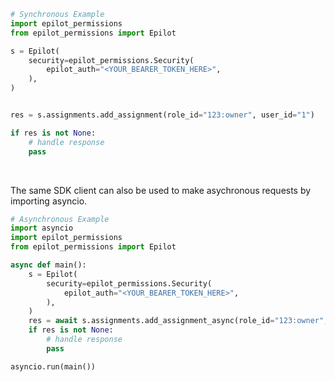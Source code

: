 <!-- Start SDK Example Usage [usage] -->
```python
# Synchronous Example
import epilot_permissions
from epilot_permissions import Epilot

s = Epilot(
    security=epilot_permissions.Security(
        epilot_auth="<YOUR_BEARER_TOKEN_HERE>",
    ),
)


res = s.assignments.add_assignment(role_id="123:owner", user_id="1")

if res is not None:
    # handle response
    pass
```

</br>

The same SDK client can also be used to make asychronous requests by importing asyncio.
```python
# Asynchronous Example
import asyncio
import epilot_permissions
from epilot_permissions import Epilot

async def main():
    s = Epilot(
        security=epilot_permissions.Security(
            epilot_auth="<YOUR_BEARER_TOKEN_HERE>",
        ),
    )
    res = await s.assignments.add_assignment_async(role_id="123:owner", user_id="1")
    if res is not None:
        # handle response
        pass

asyncio.run(main())
```
<!-- End SDK Example Usage [usage] -->